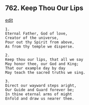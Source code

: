 
## 762.  Keep Thou Our Lips
[edit](https://docs.google.com/document/d/1C6fb6Z1z2mn1gT0s9sjkUVNbYYAEWugy/edit?mode=html)



    1.
    Eternal Father, God of love,
    Creator of the universe,
    Pour out thy Spirit from above,
    As from thy temple we disperse.

    2.
    Keep thou our lips, that all we say
    May honor thee, our God and King;
    That our example day by day
    May teach the sacred truths we sing.

    3.
    Direct our wayward steps aright,
    Our Guide and Guard forever be;
    In thine eternal arms of might
    Enfold and draw us nearer thee.
